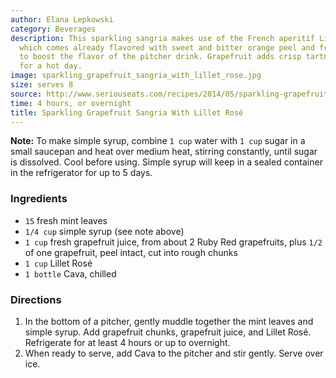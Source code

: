 ```yaml
---
author: Elana Lepkowski
category: Beverages
description: This sparkling sangria makes use of the French aperitif Lillet Rosé,
  which comes already flavored with sweet and bitter orange peel and fruit liqueurs
  to boost the flavor of the pitcher drink. Grapefruit adds crisp tartness, just right
  for a hot day.
image: sparkling_grapefruit_sangria_with_lillet_rose.jpg
size: serves 8
source: http://www.seriouseats.com/recipes/2014/05/sparkling-grapefruit-sangria-lillet-rose-pitcher-drink-recipe.html
time: 4 hours, or overnight
title: Sparkling Grapefruit Sangria With Lillet Rosé
---
```

**Note:** To make simple syrup, combine `1 cup` water with `1 cup` sugar in a small saucepan and heat over medium heat, stirring constantly, until sugar is dissolved. Cool before using. Simple syrup will keep in a sealed container in the refrigerator for up to 5 days.

### Ingredients

* `15` fresh mint leaves
* `1/4 cup` simple syrup (see note above)
* `1 cup` fresh grapefruit juice, from about 2 Ruby Red grapefruits, plus `1/2` of one grapefruit, peel intact, cut into rough chunks
* `1 cup` Lillet Rosé
* `1 bottle` Cava, chilled

### Directions

1. In the bottom of a pitcher, gently muddle together the mint leaves and simple syrup. Add grapefruit chunks, grapefruit juice, and Lillet Rosé. Refrigerate for at least 4 hours or up to overnight.
2. When ready to serve, add Cava to the pitcher and stir gently. Serve over ice.